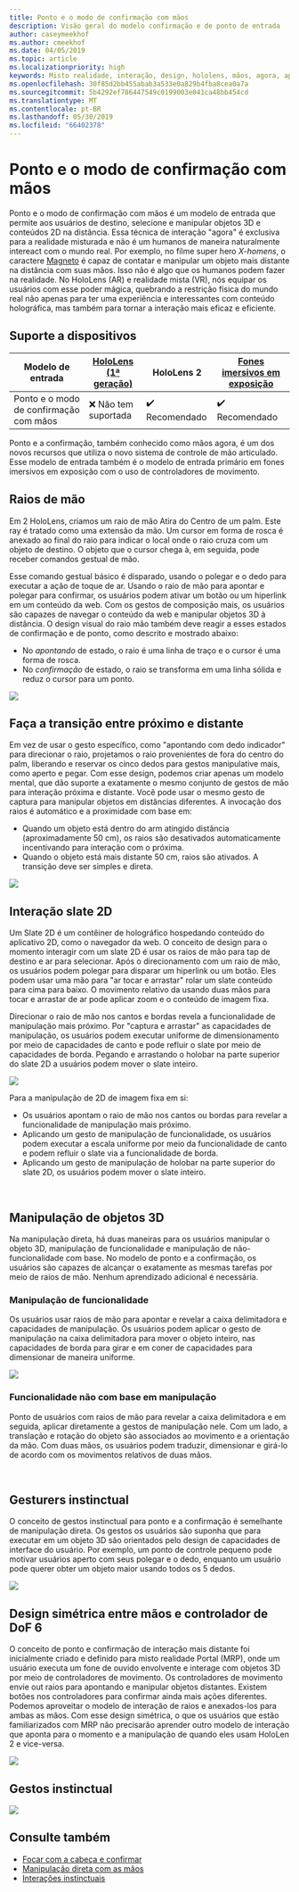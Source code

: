 ```yaml
---
title: Ponto e o modo de confirmação com mãos
description: Visão geral do modelo confirmação e de ponto de entrada
author: caseymeekhof
ms.author: cmeekhof
ms.date: 04/05/2019
ms.topic: article
ms.localizationpriority: high
keywords: Misto realidade, interação, design, hololens, mãos, agora, aponte e confirmar
ms.openlocfilehash: 30f85d2bb455abab3a533e0a829b4fba8cea0a7a
ms.sourcegitcommit: 5b4292ef786447549c0199003e041ca48bb454cd
ms.translationtype: MT
ms.contentlocale: pt-BR
ms.lasthandoff: 05/30/2019
ms.locfileid: "66402378"
---
```

# <a name="point-and-commit-with-hands"></a>Ponto e o modo de confirmação com mãos
Ponto e o modo de confirmação com mãos é um modelo de entrada que permite aos usuários de destino, selecione e manipular objetos 3D e conteúdos 2D na distância. Essa técnica de interação "agora" é exclusiva para a realidade misturada e não é um humanos de maneira naturalmente intereact com o mundo real. Por exemplo, no filme super hero *X-homens*, o caractere [Magneto](https://en.wikipedia.org/wiki/Magneto_(comics)) é capaz de contatar e manipular um objeto mais distante na distância com suas mãos. Isso não é algo que os humanos podem fazer na realidade. No HoloLens (AR) e realidade mista (VR), nós equipar os usuários com esse poder mágica, quebrando a restrição física do mundo real não apenas para ter uma experiência e interessantes com conteúdo holográfica, mas também para tornar a interação mais eficaz e eficiente.

## <a name="device-support"></a>Suporte a dispositivos

Modelo de entrada | [HoloLens (1ª geração)](https://docs.microsoft.com/en-us/windows/mixed-reality/hololens-hardware-details) | HoloLens 2 | [Fones imersivos em exposição](https://docs.microsoft.com/en-us/windows/mixed-reality/immersive-headset-hardware-details) |
| ---------| -----| ----- | ---------|
Ponto e o modo de confirmação com mãos | ❌ Não tem suportada | ✔️ Recomendado | ✔️ Recomendado

Ponto e a confirmação, também conhecido como mãos agora, é um dos novos recursos que utiliza o novo sistema de controle de mão articulado. Esse modelo de entrada também é o modelo de entrada primário em fones imersivos em exposição com o uso de controladores de movimento.

## <a name="hand-rays"></a>Raios de mão

Em 2 HoloLens, criamos um raio de mão Atira do Centro de um palm. Este ray é tratado como uma extensão da mão. Um cursor em forma de rosca é anexado ao final do raio para indicar o local onde o raio cruza com um objeto de destino. O objeto que o cursor chega à, em seguida, pode receber comandos gestual de mão.

Esse comando gestual básico é disparado, usando o polegar e o dedo para executar a ação de toque de ar. Usando o raio de mão para apontar e polegar para confirmar, os usuários podem ativar um botão ou um hiperlink em um conteúdo da web. Com os gestos de composição mais, os usuários são capazes de navegar o conteúdo da web e manipular objetos 3D à distância. O design visual do raio mão também deve reagir a esses estados de confirmação e de ponto, como descrito e mostrado abaixo: 

* No *apontando* de estado, o raio é uma linha de traço e o cursor é uma forma de rosca.
* No *confirmação* de estado, o raio se transforma em uma linha sólida e reduz o cursor para um ponto.

![](images/Hand-Rays-720px.jpg)

## <a name="transition-between-near-and-far"></a>Faça a transição entre próximo e distante

Em vez de usar o gesto específico, como "apontando com dedo indicador" para direcionar o raio, projetamos o raio provenientes de fora do centro do palm, liberando e reservar os cinco dedos para gestos manipulative mais, como aperto e pegar. Com esse design, podemos criar apenas um modelo mental, que dão suporte a exatamente o mesmo conjunto de gestos de mão para interação próxima e distante. Você pode usar o mesmo gesto de captura para manipular objetos em distâncias diferentes. A invocação dos raios é automático e a proximidade com base em:

*  Quando um objeto está dentro do arm atingido distância (aproximadamente 50 cm), os raios são desativados automaticamente incentivando para interação com o próxima.
*  Quando o objeto está mais distante 50 cm, raios são ativados. A transição deve ser simples e direta.

![](images/Transition-Between-Near-And-Far-720px.jpg)

## <a name="2d-slate-interaction"></a>Interação slate 2D

Um Slate 2D é um contêiner de holográfico hospedando conteúdo do aplicativo 2D, como o navegador da web. O conceito de design para o momento interagir com um slate 2D é usar os raios de mão para tap de destino e ar para selecionar. Após o direcionamento com um raio de mão, os usuários podem polegar para disparar um hiperlink ou um botão. Eles podem usar uma mão para "ar tocar e arrastar" rolar um slate conteúdo para cima para baixo. O movimento relativo da usando duas mãos para tocar e arrastar de ar pode aplicar zoom e o conteúdo de imagem fixa.

Direcionar o raio de mão nos cantos e bordas revela a funcionalidade de manipulação mais próximo. Por "captura e arrastar" as capacidades de manipulação, os usuários podem executar uniforme de dimensionamento por meio de capacidades de canto e pode refluir o slate por meio de capacidades de borda. Pegando e arrastando o holobar na parte superior do slate 2D a usuários podem mover o slate inteiro.

![](images/2D-Slate-Interaction-Far-720px.jpg)

Para a manipulação de 2D de imagem fixa em si:<br>

* Os usuários apontam o raio de mão nos cantos ou bordas para revelar a funcionalidade de manipulação mais próximo. 
* Aplicando um gesto de manipulação de funcionalidade, os usuários podem executar a escala uniforme por meio da funcionalidade de canto e podem refluir o slate via a funcionalidade de borda. 
* Aplicando um gesto de manipulação de holobar na parte superior do slate 2D, os usuários podem mover o slate inteiro.<br>

<br>

## <a name="3d-object-manipulation"></a>Manipulação de objetos 3D

Na manipulação direta, há duas maneiras para os usuários manipular o objeto 3D, manipulação de funcionalidade e manipulação de não-funcionalidade com base. No modelo de ponto e a confirmação, os usuários são capazes de alcançar o exatamente as mesmas tarefas por meio de raios de mão. Nenhum aprendizado adicional é necessária.<br>

### <a name="affordance-based-manipulation"></a>Manipulação de funcionalidade
Os usuários usar raios de mão para apontar e revelar a caixa delimitadora e capacidades de manipulação. Os usuários podem aplicar o gesto de manipulação na caixa delimitadora para mover o objeto inteiro, nas capacidades de borda para girar e em coner de capacidades para dimensionar de maneira uniforme. <br>

![](images/3D-Object-Manipulation-Far-720px.jpg) <br>


### <a name="non-affordance-based-manipulation"></a>Funcionalidade não com base em manipulação
Ponto de usuários com raios de mão para revelar a caixa delimitadora e em seguida, aplicar diretamente a gestos de manipulação nele. Com um lado, a translação e rotação do objeto são associados ao movimento e a orientação da mão. Com duas mãos, os usuários podem traduzir, dimensionar e girá-lo de acordo com os movimentos relativos de duas mãos.<br>

<br>

## <a name="instinctual-gesturers"></a>Gesturers instinctual
O conceito de gestos instinctual para ponto e a confirmação é semelhante de manipulação direta. Os gestos os usuários são suponha que para executar em um objeto 3D são orientados pelo design de capacidades de interface do usuário. Por exemplo, um ponto de controle pequeno pode motivar usuários aperto com seus polegar e o dedo, enquanto um usuário pode querer obter um objeto maior usando todos os 5 dedos.

![](images/Instinctual-Gestures-Far-720px.jpg)<br>

## <a name="symmetric-design-between-hands-and-6-dof-controller"></a>Design simétrica entre mãos e controlador de DoF 6 
O conceito de ponto e confirmação de interação mais distante foi inicialmente criado e definido para misto realidade Portal (MRP), onde um usuário executa um fone de ouvido envolvente e interage com objetos 3D por meio de controladores de movimento. Os controladores de movimento envie out raios para apontando e manipular objetos distantes. Existem botões nos controladores para confirmar ainda mais ações diferentes. Podemos aproveitar o modelo de interação de raios e anexados-los para ambas as mãos. Com esse design simétrica, o que os usuários que estão familiarizados com MRP não precisarão aprender outro modelo de interação que aponta para o momento e a manipulação de quando eles usam HoloLen 2 e vice-versa.    

![](images/Symmetric-Design-For-Rays-720px.jpg)<br>

## <a name="instinctual-gestures"></a>Gestos instinctual

![](images/Instinctual-Gestures-Far-720px.jpg)

## <a name="see-also"></a>Consulte também
* [Focar com a cabeça e confirmar](gaze-and-commit.md)
* [Manipulação direta com as mãos](direct-manipulation.md)
* [Interações instinctuais](interaction-fundamentals.md)

